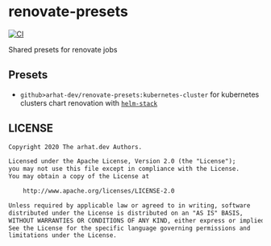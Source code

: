 # renovate-presets

[![CI](https://github.com/arhat-dev/renovate-presets/workflows/CI/badge.svg)](https://github.com/arhat-dev/renovate-presets/actions?query=workflow%3ACI)

Shared presets for renovate jobs

## Presets

- `github>arhat-dev/renovate-presets:kubernetes-cluster` for kubernetes clusters chart renovation with [`helm-stack`](https://github.com/arhat-dev/helm-stack)

## LICENSE

```txt
Copyright 2020 The arhat.dev Authors.

Licensed under the Apache License, Version 2.0 (the "License");
you may not use this file except in compliance with the License.
You may obtain a copy of the License at

    http://www.apache.org/licenses/LICENSE-2.0

Unless required by applicable law or agreed to in writing, software
distributed under the License is distributed on an "AS IS" BASIS,
WITHOUT WARRANTIES OR CONDITIONS OF ANY KIND, either express or implied.
See the License for the specific language governing permissions and
limitations under the License.
```
